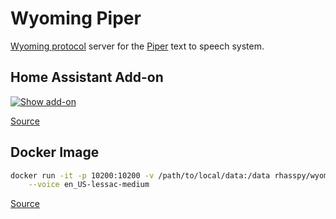 # Wyoming Piper

[Wyoming protocol](https://github.com/rhasspy/wyoming) server for the [Piper](https://github.com/rhasspy/piper/) text to speech system.

## Home Assistant Add-on

[![Show add-on](https://my.home-assistant.io/badges/supervisor_addon.svg)](https://my.home-assistant.io/redirect/supervisor_addon/?addon=core_piper)

[Source](https://github.com/home-assistant/addons/tree/master/piper)

## Docker Image

``` sh
docker run -it -p 10200:10200 -v /path/to/local/data:/data rhasspy/wyoming-piper \
    --voice en_US-lessac-medium
```

[Source](https://github.com/rhasspy/wyoming-addons/tree/master/piper)
